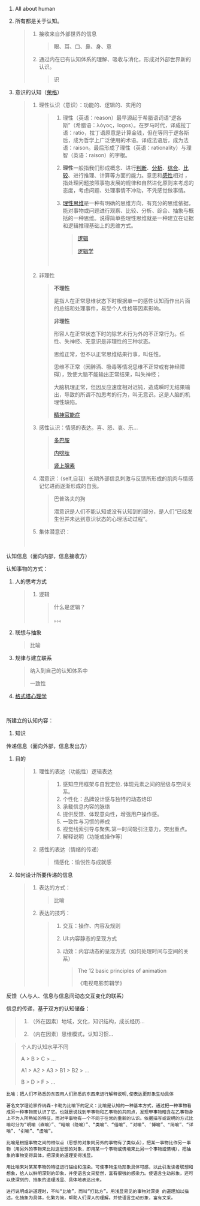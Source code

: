 1. All about human

2. 所有都是关于认知。

   > 1. 接收来自外部世界的信息
   >
   >    > 眼、耳、口、鼻、身、意
   >
   > 2. 通过内在已有认知体系的理解、吸收与消化，形成对外部世界新的认识。
   >
   >    > 识

3. 意识的认知（[荣格](http://baike.baidu.com/link?url=xFYRRurbabGniuExKJhyomdTrn7M1D3_5PV1ObyiXqLd1PD2yoZV0G0sc-imAC-5A7njd14PT0tiorrK2aE0QqiR_dYUk5hSXxTZ-dY7436Ng09VzSKvtlBQ5C1Vc4b1OZSe5jhKx_xFIK4DfgdYfAHW3QrZThuw3FdFYAVb--t4JDxxIk09ZICT5fh52Tvrpua2WeLZN6QYUH_s6YIo0McrpZH-VpUaXLcMXt7rzRUn7ANsbMcc3kFMOrjrgnZs)）

   > 1. 理性认识（意识）：功能的、逻辑的、实用的
   >
   >    > 1. 理性（英语：reason）最早源起于希腊语词语“逻各斯”（希腊语：λόγος，logos）。在罗马时代，译成拉丁语：ratio，拉丁语原意是计算金钱，但在等同于逻各斯后，成为哲学上广泛使用的术语。译成法语后，成为法语：raison。最后形成了理性（英语：rationality）与理智（英语：raison）的字根。
   >    >
   >    > 2. **理性**一般指我们形成概念、进行[判断](http://baike.baidu.com/item/%E5%88%A4%E6%96%AD/33345)、[分析](http://baike.baidu.com/item/%E5%88%86%E6%9E%90)、[综合](http://baike.baidu.com/item/%E7%BB%BC%E5%90%88)、[比较](http://baike.baidu.com/item/%E6%AF%94%E8%BE%83/3474)、进行推理、计算等方面的能力。意思和[感性](http://baike.baidu.com/item/%E6%84%9F%E6%80%A7)相对 ，指处理问题按照事物发展的规律和自然进化原则来考虑的态度，考虑问题、处理事情不冲动，不凭感觉做事情。
   >    >
   >    > 3. [理性思维](http://baike.baidu.com/item/%E7%90%86%E6%80%A7%E6%80%9D%E7%BB%B4)是一种有明确的思维方向，有充分的思维依据，能对事物或问题进行观察、比较、分析、综合、抽象与概括的一种思维。说得简单些理性思维就是一种建立在证据和逻辑推理基础上的思维方式。
   >    >
   >    >    > [逻辑](http://baike.baidu.com/link?url=4p-I6qudlyJWL58ce11Lrt4s4xOARcK3Lv4IIk32VWq_v-B2VMmR6E9cWN4-9Ev6OcsAR1AT0snpk2qVGZnXPKT9FG9GAgWExJaI3IgUp_m)
   >    >    >
   >    >    > [逻辑学](http://baike.baidu.com/link?url=DzDoviFZfkyfpw7qxrL-bDVsThMPpGk1qrW0o3pFnejgpTVPp32VYm5c4GWpNbUiYAwAnDaUPJ68xDmzDxG-jhdO_btJmZKzUPezv8GaetIfB-v3tE2fX0hj25IzpWPL)
   >    >
   >    > ​
   >
   > 2. 非理性
   >
   >    > **不理性**
   >    >
   >    > 是指人在正常思维状态下时根据单一的感性认知而作出片面的总结和处理事件，易受个人性格等因素影响。
   >    >
   >    > **非理性**
   >    >
   >    > 形容人在正常状态下时的除艺术行为外的不正常行为。任性、失神经、无意识是非理性的三种状态。
   >    >
   >    > 思维正常，但不以正常思维结果行事，叫任性。
   >    >
   >    > 思维不正常（因醉酒、吸毒等情况思维不正常或有神经障碍），致使大脑不能输出正常结果，叫失神经；
   >    >
   >    > 大脑机理正常，但因反应速度相对迟钝，造成瞬时无结果输出，导致的所谓不加思考的行为，叫无意识。这是人脑的机理性缺陷。
   >    >
   >    > [精神官能症](http://baike.baidu.com/item/精神官能症)
   >
   > 3. 感性认识：情感的表达。喜、怒、哀、乐…
   >
   >    > [多巴胺](http://baike.baidu.com/link?url=sC8bFxW_vxtNkTR0o-OBJtfiNCks5j3VBpKZmpjFDK4eLo4PvB7E9UD0zizP2Lq8Z9RwUCn4FdkrvsG6_JhrOf2vKqYZr2H91d4DlvPdcmdlbdy_MFNvej2qkyqQMHJJ)
   >    >
   >    > [内啡肽](http://baike.baidu.com/link?url=vPilvEDCxaeTifM4xUCI7PvoMRZ67ApoJQnKTjZy9nlRzBOyhfrNnUvIKt8Njsu6VA3aetyZEngIPOBH6Is9Y2d9Gp3Z3IFjwTlcovmnRdUbSPl5_X2-v_bn90n86d7k)
   >    >
   >    > [肾上腺素](http://baike.baidu.com/link?url=bdT5FLmfUrxaFj1dXpKNVdPDOs4T6lz8STdvE1AGpCE8X3K1YlTWyRMVv1GG4x3-HUlRKWTF4WQKtWv3G_jax0zMiqhz5-Ak6Kpnma_46lVcQDCxAEks1w62kV7Zdk-5)
   >
   >
   > 3. 潜意识：（self,自我）长期外部信息刺激与反馈所形成的肌肉与情感记忆进而逐渐形成的自我。
   >
   >    > 巴普洛夫的狗
   >    >
   >    > 潜意识是人们不能认知或没有认知到的部分，是人们“已经发生但并未达到意识状态的心理活动过程”。
   >
   > 4. 集体潜意识：
   >
   >    ​



认知信息（面向内部，信息接收方）

认知事物的方式：

1. 人的思考方式

   > 1. 逻辑
   >
   >    > 什么是逻辑？
   >    >
   >    > 。。。 


2. 联想与抽象

   > 比喻

3. 规律与建立联系

   > 纳入到自己的认知体系中
   >
   > 一致性

4. [格式塔心理学](http://baike.baidu.com/link?url=UM3aHLjaVQ-3qVERDEaA4mirP3OL6RjrU-UfXdMxrbs6bCPm_-1cJ7ztdjjZuz1gjlTEpo5CKPzI7MluNjHuDZe2ywYahVe8PJiHljAWnzCqBj3zLMamONMAxrDilKFhTEUHtDktAR0IypSyeDfOKK)

   ​

所建立的认知内容：

1. 知识



传递信息（面向外部，信息发出方）

1. 目的

   > 1. 理性的表达（功能性）逻辑表达
   >
   >    > 1. 感知应用框架与自我定位. 体现元素之间的层级与空间关系。
   >    > 2. 个性化：品牌设计感与独特的动态烙印
   >    > 3. 承载信息内容的脉络
   >    > 4. 提供反馈、体现意向性，增强用户操作感。
   >    > 5. 一致性与习惯的养成
   >    > 6. 视觉线索引导与聚焦.第一时间吸引注意力，突出重点。
   >    > 7. 解释说明（功能或操作等）
   >
   > 2. 感性的表达（情绪的传递）
   >
   >    > 情感化：愉悦性与成就感

2. 如何设计所要传递的信息

   > 1. 表达的方式：
   >
   >    > 比喻
   >
   > 2. 表达的技巧：
   >
   >    > 1. 交互：操作、内容及规则
   >    >
   >    > 2. UI:内容静态的呈现方式
   >    >
   >    > 3. 动效：内容动态的呈现方式（如何处理时间与空间的关系）
   >    >
   >    >    > The 12 basic principles of animation
   >    >    >
   >    >    > 《电视电影剪辑学》



反馈（人与人、信息与信息间动态交互变化的联系）

信息的传递，基于双方的认知储备：

> 1. （外在因素）地域，文化，知识结构，成长经历…
>
>
> 2. （内在因素）思维模式，认知习惯…

> 个人的认知水平不同
>
> A > B > C > ...
>
> A1 > A2 > A3 > B1 > B2 > ...
>
> B > D > F > ... 



```
比喻：把人们不熟悉的东西用人们熟悉的东西来进行解释说明,使表达更形象生动具体

著名文学理论家乔纳森·卡勒为比喻下的定义：比喻是认知的一种基本方式，通过把一种事物看成另一种事物而认识了它。也就是说找到甲事物和乙事物的共同点，发现甲事物暗含在乙事物身上不为人所熟知的特征，而对甲事物有一个不同于往常的重新的认识。依据描写或说明的方式比喻可分为“明喻（直喻）”、“暗喻（隐喻）”、“类喻”、“借喻”、“对喻”、‘博喻”、"简喻”、“详喻”、‘引喻”、“虚喻”。

比喻是根据事物之间的相似点（思想的对象同另外的事物有了类似点），把某一事物比作另一事物（用另外的事物来比拟这思想的对象，即用某一个事物或情境来比另一个事物或情境），把抽象的事物变得具体，把深奥的道理变得浅显。

用比喻来对某某事物的特征进行描绘和渲染。可使事物生动形象具体可感，以此引发读者联想和想象，给人以鲜明深刻的印象，并使语言文采斐然，富有很强的感染力。使语言生动形象，还可以使深刻的、抽象的道理浅显、具体地表达出来。

进行说明或讲道理时，不叫“比喻”，而叫“打比方”。用浅显易见的事物对深奥 的道理加以描述，化抽象为具体，化繁为简，帮助人们深入的理解。并使语言生动形象，富有文采。
```
